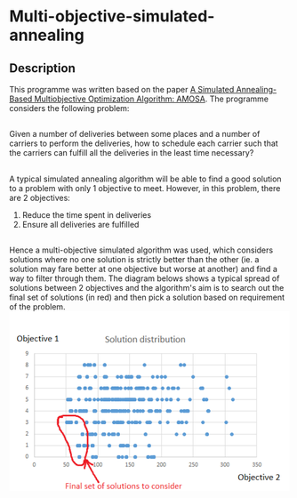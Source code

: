 # Multi-objective-simulated-annealing
## Description
This programme was written based on the paper [A Simulated Annealing-Based Multiobjective Optimization Algorithm: AMOSA](https://ieeexplore.ieee.org/document/4358775). The programme considers the following problem:
## 
Given a number of deliveries between some places and a number of carriers to perform the deliveries, how to schedule each carrier such that the carriers can fulfill all the deliveries in the least time necessary?
## 
A typical simulated annealing algorithm will be able to find a good solution to a problem with only 1 objective to meet. However, in this problem, there are 2 objectives: 
1. Reduce the time spent in deliveries
2. Ensure all deliveries are fulfilled
## 
Hence a multi-objective simulated algorithm was used, which considers solutions where no one solution is strictly better than the other (ie. a solution may fare better at one objective but worse at another) and find a way to filter through them. The diagram belows shows a typical spread of solutions between 2 objectives and the algorithm's aim is to search out the final set of solutions (in red) and then pick a solution based on requirement of the problem. 
![diagram](images/diagram.png)
